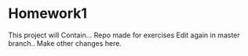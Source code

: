 # Homework1
This project will Contain...
Repo made for exercises
Edit again in master branch.. 
Make other changes here.
